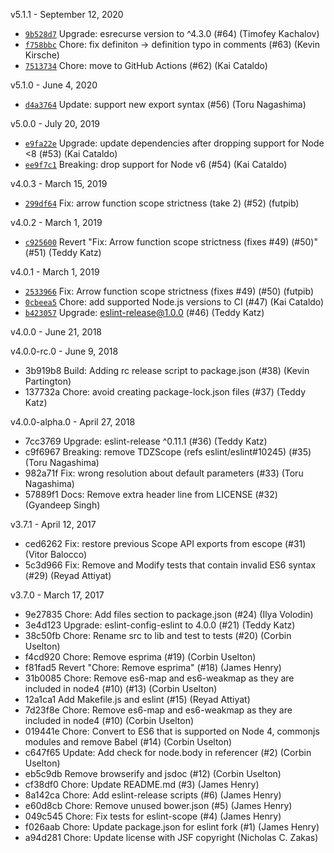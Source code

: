 v5.1.1 - September 12, 2020

- [`9b528d7`](https://github.com/eslint/eslint-scope/commit/9b528d778c381718c12dabfb7f1c0e0dc6b36e49) Upgrade: esrecurse version to ^4.3.0 (#64) (Timofey Kachalov)
- [`f758bbc`](https://github.com/eslint/eslint-scope/commit/f758bbc3d49b9b9ea2289a5d6a6bba8dcf2c4903) Chore: fix definiton -> definition typo in comments (#63) (Kevin Kirsche)
- [`7513734`](https://github.com/eslint/eslint-scope/commit/751373473375b3f2edc4eaf1c8d2763d8435bb72) Chore: move to GitHub Actions (#62) (Kai Cataldo)

v5.1.0 - June 4, 2020

- [`d4a3764`](https://github.com/eslint/eslint-scope/commit/d4a376434b16289c1a428d7e304576e997520873) Update: support new export syntax (#56) (Toru Nagashima)

v5.0.0 - July 20, 2019

- [`e9fa22e`](https://github.com/eslint/eslint-scope/commit/e9fa22ea412c26cf2761fa98af7e715644bdb464) Upgrade: update dependencies after dropping support for Node <8 (#53) (Kai Cataldo)
- [`ee9f7c1`](https://github.com/eslint/eslint-scope/commit/ee9f7c12721aa195ba7e0e69551f49bfdb479951) Breaking: drop support for Node v6 (#54) (Kai Cataldo)

v4.0.3 - March 15, 2019

- [`299df64`](https://github.com/eslint/eslint-scope/commit/299df64bdafb30b4d9372e4b7af0cf51a3818c4a) Fix: arrow function scope strictness (take 2) (#52) (futpib)

v4.0.2 - March 1, 2019

- [`c925600`](https://github.com/eslint/eslint-scope/commit/c925600a684ae0f71b96f85339437a43b4d50d99) Revert "Fix: Arrow function scope strictness (fixes #49) (#50)" (#51) (Teddy Katz)

v4.0.1 - March 1, 2019

- [`2533966`](https://github.com/eslint/eslint-scope/commit/2533966faf317df5a3847fab937ba462c16808b8) Fix: Arrow function scope strictness (fixes #49) (#50) (futpib)
- [`0cbeea5`](https://github.com/eslint/eslint-scope/commit/0cbeea51dfb66ab88ea34b0e3b4ad5e6cc210f2f) Chore: add supported Node.js versions to CI (#47) (Kai Cataldo)
- [`b423057`](https://github.com/eslint/eslint-scope/commit/b42305760638b8edf4667acf1445e450869bd983) Upgrade: eslint-release@1.0.0 (#46) (Teddy Katz)

v4.0.0 - June 21, 2018

v4.0.0-rc.0 - June 9, 2018

- 3b919b8 Build: Adding rc release script to package.json (#38) (Kevin Partington)
- 137732a Chore: avoid creating package-lock.json files (#37) (Teddy Katz)

v4.0.0-alpha.0 - April 27, 2018

- 7cc3769 Upgrade: eslint-release ^0.11.1 (#36) (Teddy Katz)
- c9f6967 Breaking: remove TDZScope (refs eslint/eslint#10245) (#35) (Toru Nagashima)
- 982a71f Fix: wrong resolution about default parameters (#33) (Toru Nagashima)
- 57889f1 Docs: Remove extra header line from LICENSE (#32) (Gyandeep Singh)

v3.7.1 - April 12, 2017

- ced6262 Fix: restore previous Scope API exports from escope (#31) (Vitor Balocco)
- 5c3d966 Fix: Remove and Modify tests that contain invalid ES6 syntax (#29) (Reyad Attiyat)

v3.7.0 - March 17, 2017

- 9e27835 Chore: Add files section to package.json (#24) (Ilya Volodin)
- 3e4d123 Upgrade: eslint-config-eslint to 4.0.0 (#21) (Teddy Katz)
- 38c50fb Chore: Rename src to lib and test to tests (#20) (Corbin Uselton)
- f4cd920 Chore: Remove esprima (#19) (Corbin Uselton)
- f81fad5 Revert "Chore: Remove esprima" (#18) (James Henry)
- 31b0085 Chore: Remove es6-map and es6-weakmap as they are included in node4 (#10) (#13) (Corbin Uselton)
- 12a1ca1 Add Makefile.js and eslint (#15) (Reyad Attiyat)
- 7d23f8e Chore: Remove es6-map and es6-weakmap as they are included in node4 (#10) (Corbin Uselton)
- 019441e Chore: Convert to ES6 that is supported on Node 4, commonjs modules and remove Babel (#14) (Corbin Uselton)
- c647f65 Update: Add check for node.body in referencer (#2) (Corbin Uselton)
- eb5c9db Remove browserify and jsdoc (#12) (Corbin Uselton)
- cf38df0 Chore: Update README.md (#3) (James Henry)
- 8a142ca Chore: Add eslint-release scripts (#6) (James Henry)
- e60d8cb Chore: Remove unused bower.json (#5) (James Henry)
- 049c545 Chore: Fix tests for eslint-scope (#4) (James Henry)
- f026aab Chore: Update package.json for eslint fork (#1) (James Henry)
- a94d281 Chore: Update license with JSF copyright (Nicholas C. Zakas)
